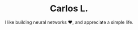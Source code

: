<div align="center">
  <h1> Carlos L. </h1>
  <p>I like building neural networks ❤, and appreciate a simple life.
</div>
